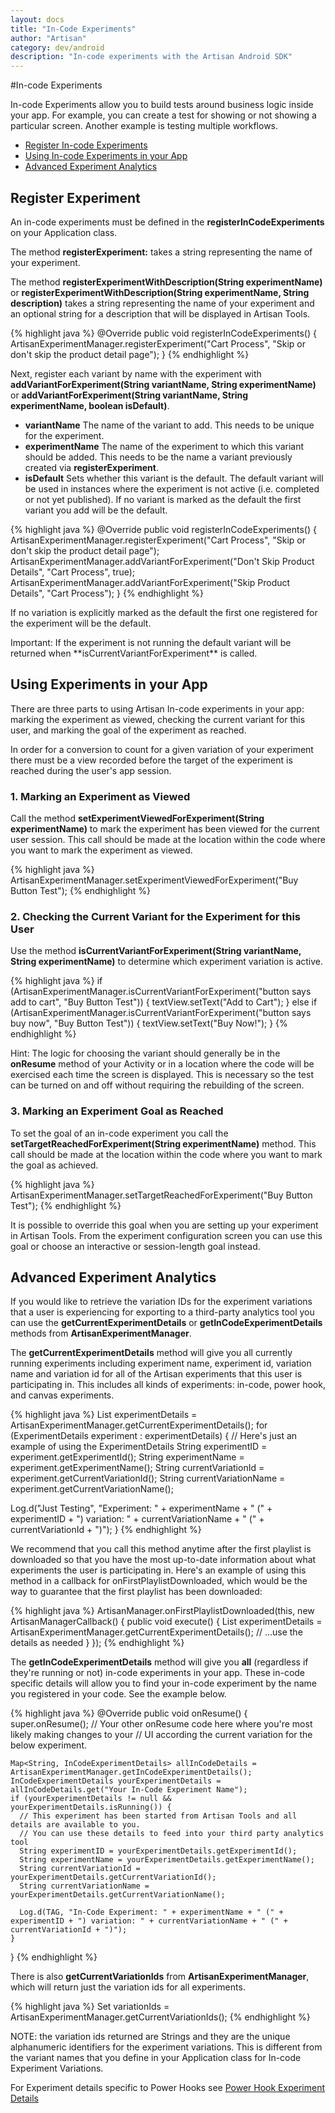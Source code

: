 ```yaml
---
layout: docs
title: "In-Code Experiments"
author: "Artisan"
category: dev/android
description: "In-code experiments with the Artisan Android SDK"
---
```

#In-code Experiments

In-code Experiments allow you to build tests around business logic inside your app.  For example, you can create a test for showing or not showing a particular screen.  Another example is testing multiple workflows.

<ul>
  <li><a href="#register">Register In-code Experiments</a></li>
  <li><a href="#usage">Using In-code Experiments in your App</a></li>
  <li><a href="#advanced">Advanced Experiment Analytics</a></li>
</ul>

<div id="register"></div>

## Register Experiment

An in-code experiments must be defined in the **registerInCodeExperiments** on your Application class.

The method **registerExperiment:** takes a string representing the name of your experiment.

The method **registerExperimentWithDescription(String experimentName)** or **registerExperimentWithDescription(String experimentName, String description)** takes a string representing the name of your experiment and an optional string for a description that will be displayed in Artisan Tools.

{% highlight java %}
@Override
public void registerInCodeExperiments() {
  ArtisanExperimentManager.registerExperiment("Cart Process", "Skip or don't skip the product detail page");
}
{% endhighlight %}

Next, register each variant by name with the experiment with **addVariantForExperiment(String variantName, String experimentName)** or **addVariantForExperiment(String variantName, String experimentName, boolean isDefault)**.

* **variantName** The name of the variant to add. This needs to be unique for the experiment.
* **experimentName** The name of the experiment to which this variant should be added. This needs to be the name a variant previously created via **registerExperiment**.
* **isDefault** Sets whether this variant is the default. The default variant will be used in instances where the experiment is not active (i.e. completed or not yet published). If no variant is marked as the default the first variant you add will be the default.

{% highlight java %}
@Override
public void registerInCodeExperiments() {
  ArtisanExperimentManager.registerExperiment("Cart Process", "Skip or don't skip the product detail page");
  ArtisanExperimentManager.addVariantForExperiment("Don't Skip Product Details", "Cart Process", true);
  ArtisanExperimentManager.addVariantForExperiment("Skip Product Details", "Cart Process");
}
{% endhighlight %}

If no variation is explicitly marked as the default the first one registered for the experiment will be the default.

<div class="note note-important">
  <p>Important: If the experiment is not running the default variant will be returned when **isCurrentVariantForExperiment** is called.</p>
</div>

<div id="usage"></div>

## Using Experiments in your App

There are three parts to using Artisan In-code experiments in your app: marking the experiment as viewed, checking the current variant for this user, and marking the goal of the experiment as reached.

In order for a conversion to count for a given variation of your experiment there must be a view recorded before the target of the experiment is reached during the user's app session.

### 1. Marking an Experiment as Viewed

Call the method **setExperimentViewedForExperiment(String experimentName)** to mark the experiment has been viewed for the current user session. This call should be made at the location within the code where you want to mark the experiment as viewed.

{% highlight java %}
ArtisanExperimentManager.setExperimentViewedForExperiment("Buy Button Test");
{% endhighlight %}

### 2. Checking the Current Variant for the Experiment for this User

Use the method **isCurrentVariantForExperiment(String variantName, String experimentName)** to determine which experiment variation is active.

{% highlight java %}
if (ArtisanExperimentManager.isCurrentVariantForExperiment("button says add to cart", "Buy Button Test")) {
  textView.setText("Add to Cart");
} else if (ArtisanExperimentManager.isCurrentVariantForExperiment("button says buy now", "Buy Button Test")) {
  textView.setText("Buy Now!");
}
{% endhighlight %}

<div class="note note-hint">
  <p>Hint: The logic for choosing the variant should generally be in the <strong>onResume</strong> method of your Activity or in a location where the code will be exercised each time the screen is displayed.  This is necessary so the test can be turned on and off without requiring the rebuilding of the screen.</p>
</div>

### 3. Marking an Experiment Goal as Reached

To set the goal of an in-code experiment you call the **setTargetReachedForExperiment(String experimentName)** method.  This call should be made at the location within the code where you want to mark the goal as achieved.

{% highlight java %}
ArtisanExperimentManager.setTargetReachedForExperiment("Buy Button Test");
{% endhighlight %}

<div class="note note-hint">
  <p>It is possible to override this goal when you are setting up your experiment in Artisan Tools. From the experiment configuration screen you can use this goal or choose an interactive or session-length goal instead.</p>
</div>

<div id="advanced"></div>

## Advanced Experiment Analytics

If you would like to retrieve the variation IDs for the experiment variations that a user is experiencing for exporting to a third-party analytics tool you can use the **getCurrentExperimentDetails** or **getInCodeExperimentDetails** methods from **ArtisanExperimentManager**.

The **getCurrentExperimentDetails** method will give you all currently running experiments including experiment name, experiment id, variation name and variation id for all of the Artisan experiments that this user is participating in. This includes all kinds of experiments: in-code, power hook, and canvas experiments.

{% highlight java %}
List<ExperimentDetails> experimentDetails = ArtisanExperimentManager.getCurrentExperimentDetails();
for (ExperimentDetails experiment : experimentDetails) {
  // Here's just an example of using the ExperimentDetails
  String experimentID = experiment.getExperimentId();
  String experimentName = experiment.getExperimentName();
  String currentVariationId = experiment.getCurrentVariationId();
  String currentVariationName = experiment.getCurrentVariationName();

  Log.d("Just Testing", "Experiment: " + experimentName + " (" + experimentID + ") variation: " + currentVariationName + " (" + currentVariationId + ")");
}
{% endhighlight %}

We recommend that you call this method anytime after the first playlist is downloaded so that you have the most up-to-date information about what experiments the user is participating in. Here's an example of using this method in a callback for onFirstPlaylistDownloaded, which would be the way to guarantee that the first playlist has been downloaded:

{% highlight java %}
ArtisanManager.onFirstPlaylistDownloaded(this, new ArtisanManagerCallback() {
  public void execute() {
    List<ExperimentDetails> experimentDetails = ArtisanExperimentManager.getCurrentExperimentDetails();
    // ...use the details as needed
  }
});
{% endhighlight %}

The **getInCodeExperimentDetails** method will give you **all** (regardless if they're running or not) in-code experiments in your app. These in-code specific details will allow you to find your in-code experiment by the name you registered in your code. See the example below.

{% highlight java %}
  @Override
  public void onResume() {
    super.onResume();
    // Your other onResume code here where you're most likely making changes to your
    // UI according the current variation for the below experiment.

    Map<String, InCodeExperimentDetails> allInCodeDetails = ArtisanExperimentManager.getInCodeExperimentDetails();
    InCodeExperimentDetails yourExperimentDetails = allInCodeDetails.get("Your In-Code Experiment Name");
    if (yourExperimentDetails != null && yourExperimentDetails.isRunning()) {
      // This experiment has been started from Artisan Tools and all details are available to you.
      // You can use these details to feed into your third party analytics tool
      String experimentID = yourExperimentDetails.getExperimentId();
      String experimentName = yourExperimentDetails.getExperimentName();
      String currentVariationId = yourExperimentDetails.getCurrentVariationId();
      String currentVariationName = yourExperimentDetails.getCurrentVariationName();

      Log.d(TAG, "In-Code Experiment: " + experimentName + " (" + experimentID + ") variation: " + currentVariationName + " (" + currentVariationId + ")");
    }
  }
{% endhighlight %}


There is also **getCurrentVariationIds** from **ArtisanExperimentManager**, which will return just the variation ids for all experiments.

{% highlight java %}
Set<String> variationIds = ArtisanExperimentManager.getCurrentVariationIds();
{% endhighlight %}

<div class="note note-hint">
<p>NOTE: the variation ids returned are Strings and they are the unique alphanumeric identifiers for the experiment variations. This is different from the variant names that you define in your Application class for In-code Experiment Variations.</p>
</div>

<div class="note note-hint">
<p>For Experiment details specific to Power Hooks see <a href="/dev/android/power-hooks/#experiment-details">Power Hook Experiment Details</a></p>
</div>
